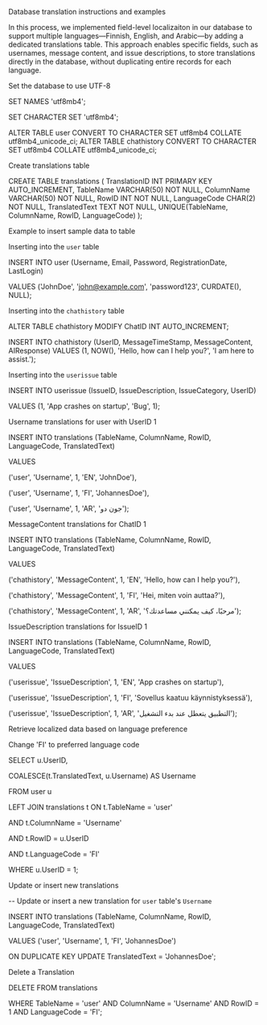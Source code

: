 Database translation instructions and examples

In this process, we implemented field-level localizaiton in our database to support multiple languages—Finnish, English, and Arabic—by adding a dedicated translations table. This approach enables specific fields, such as usernames, message content, and issue descriptions, to store translations directly in the database, without duplicating entire records for each language.

Set the database to use UTF-8



SET NAMES 'utf8mb4';

SET CHARACTER SET 'utf8mb4';

ALTER TABLE user CONVERT TO CHARACTER SET utf8mb4 COLLATE utf8mb4_unicode_ci; ALTER TABLE chathistory CONVERT TO CHARACTER SET utf8mb4 COLLATE utf8mb4_unicode_ci;



Create translations table



CREATE TABLE translations ( TranslationID INT PRIMARY KEY AUTO_INCREMENT, TableName VARCHAR(50) NOT NULL, ColumnName VARCHAR(50) NOT NULL, RowID INT NOT NULL, LanguageCode CHAR(2) NOT NULL, TranslatedText TEXT NOT NULL, UNIQUE(TableName, ColumnName, RowID, LanguageCode) );



Example to insert sample data to table



Inserting into the `user` table



INSERT INTO user (Username, Email, Password, RegistrationDate, LastLogin)

VALUES ('JohnDoe', 'john@example.com', 'password123', CURDATE(), NULL);



Inserting into the `chathistory` table

ALTER TABLE chathistory MODIFY ChatID INT AUTO_INCREMENT;

INSERT INTO chathistory (UserID, MessageTimeStamp, MessageContent, AIResponse) VALUES (1, NOW(), 'Hello, how can I help you?', 'I am here to assist.');



Inserting into the `userissue` table



INSERT INTO userissue (IssueID, IssueDescription, IssueCategory, UserID)

VALUES (1, 'App crashes on startup', 'Bug', 1);



Username translations for user with UserID 1



INSERT INTO translations (TableName, ColumnName, RowID, LanguageCode, TranslatedText)

VALUES

('user', 'Username', 1, 'EN', 'JohnDoe'),

('user', 'Username', 1, 'FI', 'JohannesDoe'),

('user', 'Username', 1, 'AR', 'جون دو');



MessageContent translations for ChatID 1



INSERT INTO translations (TableName, ColumnName, RowID, LanguageCode, TranslatedText)

VALUES

('chathistory', 'MessageContent', 1, 'EN', 'Hello, how can I help you?'),

('chathistory', 'MessageContent', 1, 'FI', 'Hei, miten voin auttaa?'),

('chathistory', 'MessageContent', 1, 'AR', 'مرحبًا، كيف يمكنني مساعدتك؟');



IssueDescription translations for IssueID 1



INSERT INTO translations (TableName, ColumnName, RowID, LanguageCode, TranslatedText)

VALUES

('userissue', 'IssueDescription', 1, 'EN', 'App crashes on startup'),

('userissue', 'IssueDescription', 1, 'FI', 'Sovellus kaatuu käynnistyksessä'),

('userissue', 'IssueDescription', 1, 'AR', 'التطبيق يتعطل عند بدء التشغيل');



Retrieve localized data based on language preference

Change 'FI' to preferred language code



SELECT u.UserID,

COALESCE(t.TranslatedText, u.Username) AS Username

FROM user u

LEFT JOIN translations t ON t.TableName = 'user'

AND t.ColumnName = 'Username'

AND t.RowID = u.UserID

AND t.LanguageCode = 'FI'

WHERE u.UserID = 1;



Update or insert new translations



-- Update or insert a new translation for `user` table's `Username`

INSERT INTO translations (TableName, ColumnName, RowID, LanguageCode, TranslatedText)

VALUES ('user', 'Username', 1, 'FI', 'JohannesDoe')

ON DUPLICATE KEY UPDATE TranslatedText = 'JohannesDoe';



Delete a Translation



DELETE FROM translations

WHERE TableName = 'user' AND ColumnName = 'Username' AND RowID = 1 AND LanguageCode = 'FI';


